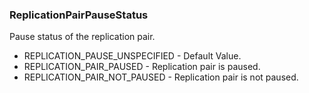### ReplicationPairPauseStatus
Pause status of the replication pair.

- REPLICATION_PAUSE_UNSPECIFIED - Default Value.
- REPLICATION_PAIR_PAUSED - Replication pair is paused.
- REPLICATION_PAIR_NOT_PAUSED - Replication pair is not paused.
